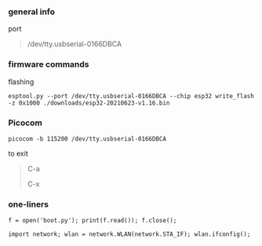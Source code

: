 ### general info
port
> /dev/tty.usbserial-0166DBCA

### firmware commands
flashing
```
esptool.py --port /dev/tty.usbserial-0166DBCA --chip esp32 write_flash -z 0x1000 ./downloads/esp32-20210623-v1.16.bin
```

### Picocom
```
picocom -b 115200 /dev/tty.usbserial-0166DBCA
```

to exit
> C-a
>
> C-x

### one-liners
```
f = open('boot.py'); print(f.read()); f.close();
```

```
import network; wlan = network.WLAN(network.STA_IF); wlan.ifconfig();
```


